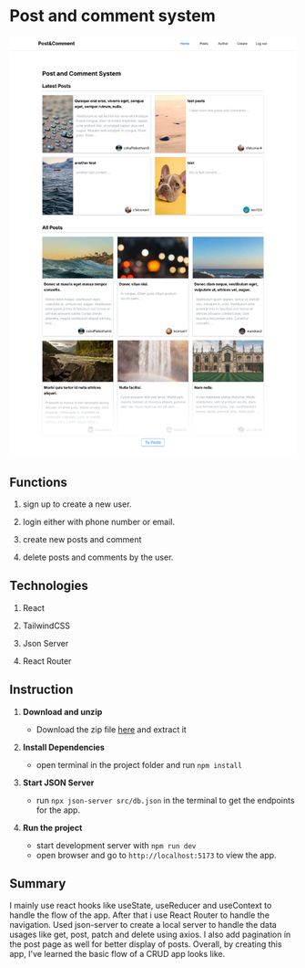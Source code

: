 # Post and comment system

![screenshot](./public/localhost_5173_.png)

## Functions

1. sign up to create a new user.

2. login either with phone number or email.

3. create new posts and comment

4. delete posts and comments by the user.

## Technologies

1. React

2. TailwindCSS

3. Json Server

4. React Router

## Instruction

1. **Download and unzip**
   - Download the zip file [here](https://github.com/mkhantk/NCC-Assignments/releases/tag/v6.0) and extract it
2. **Install Dependencies**
   - open terminal in the project folder and run `npm install`
3. **Start JSON Server**

   - run `npx json-server src/db.json` in the terminal to get the endpoints for the app.

4. **Run the project**
   - start development server with `npm run dev`
   - open browser and go to `http://localhost:5173` to view the app.

## Summary

I mainly use react hooks like useState, useReducer and useContext to handle the flow of the app. After that i use React Router to handle the navigation. Used json-server to create a local server to handle the data usages like get, post, patch and delete using axios. I also add pagination in the post page as well for better display of posts. Overall, by creating this app, I've learned the basic flow of a CRUD app looks like.
